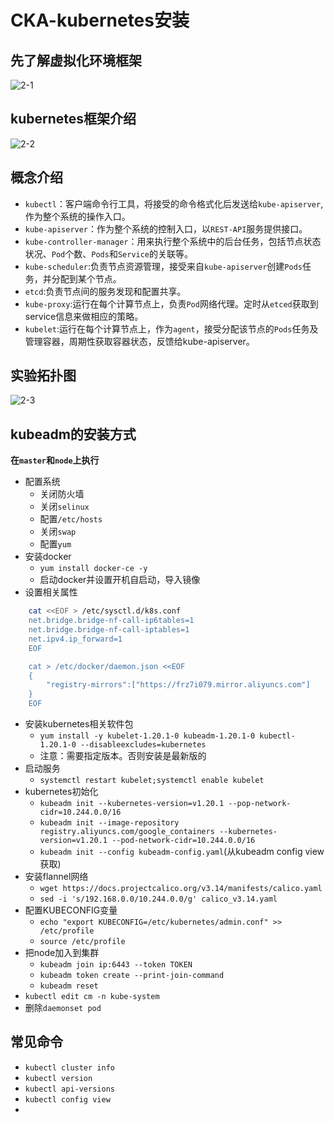# CKA-kubernetes安装

## 先了解虚拟化环境框架
![2-1](https://heh-1300576495.cos.ap-chengdu.myqcloud.com/assets/CKA/2-1.png)

## kubernetes框架介绍
![2-2](https://heh-1300576495.cos.ap-chengdu.myqcloud.com/assets/CKA/2-2.png)

## 概念介绍
* `kubectl`：客户端命令行工具，将接受的命令格式化后发送给`kube-apiserver`,作为整个系统的操作入口。
* `kube-apiserver`：作为整个系统的控制入口，以`REST-API`服务提供接口。
* `kube-controller-manager`：用来执行整个系统中的后台任务，包括节点状态状况、`Pod`个数、`Pods`和`Service`的关联等。
* `kube-scheduler`:负责节点资源管理，接受来自`kube-apiserver`创建`Pods`任务，并分配到某个节点。
* `etcd`:负责节点间的服务发现和配置共享。
* `kube-proxy`:运行在每个计算节点上，负责`Pod`网络代理。定时从`etced`获取到service信息来做相应的策略。
* `kubelet`:运行在每个计算节点上，作为`agent`，接受分配该节点的`Pods`任务及管理容器，周期性获取容器状态，反馈给kube-apiserver。

## 实验拓扑图
![2-3](https://heh-1300576495.cos.ap-chengdu.myqcloud.com/assets/CKA/2-3.png)

## kubeadm的安装方式
**在`master`和`node`上执行**
* 配置系统
  * 关闭防火墙
  * 关闭`selinux`
  * 配置`/etc/hosts`
  * 关闭`swap`
  * 配置`yum`
* 安装docker
  * `yum install docker-ce -y`
  * 启动docker并设置开机自启动，导入镜像
* 设置相关属性
```bash
    cat <<EOF > /etc/sysctl.d/k8s.conf
    net.bridge.bridge-nf-call-ip6tables=1
    net.bridge.bridge-nf-call-iptables=1
    net.ipv4.ip_forward=1
    EOF

    cat > /etc/docker/daemon.json <<EOF
    {
        "registry-mirrors":["https://frz7i079.mirror.aliyuncs.com"]
    }
    EOF
```
* 安装kubernetes相关软件包
  * `yum install -y kubelet-1.20.1-0 kubeadm-1.20.1-0 kubectl-1.20.1-0 --disableexcludes=kubernetes`
  * 注意：需要指定版本。否则安装是最新版的
* 启动服务
  * `systemctl restart kubelet;systemctl enable kubelet`
* kubernetes初始化
  * `kubeadm init --kubernetes-version=v1.20.1 --pop-network-cidr=10.244.0.0/16`
  * `kubeadm init --image-repository registry.aliyuncs.com/google_containers --kubernetes-version=v1.20.1 --pod-network-cidr=10.244.0.0/16`
  * `kubeadm init --config kubeadm-config.yaml`(从kubeadm config view获取)
* 安装flannel网络
  * `wget https://docs.projectcalico.org/v3.14/manifests/calico.yaml`
  * `sed -i 's/192.168.0.0/10.244.0.0/g' calico_v3.14.yaml`
* 配置KUBECONFIG变量
  * `echo "export KUBECONFIG=/etc/kubernetes/admin.conf" >> /etc/profile`
  * `source /etc/profile`
* 把node加入到集群
  * `kubeadm join ip:6443 --token TOKEN`
  * `kubeadm token create --print-join-command`
  * `kubeadm reset`
* `kubectl edit cm -n kube-system`
* 删除`daemonset pod`

## 常见命令
* `kubectl cluster info`
* `kubectl version`
* `kubectl api-versions`
* `kubectl config view`
* 
